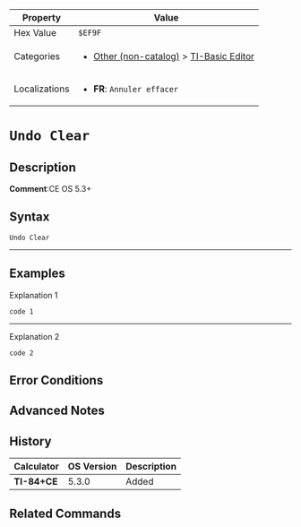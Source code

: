| Property      | Value |
|---------------|-------|
| Hex Value     | `$EF9F`|
| Categories    | <ul><li>[Other (non-catalog)](<../categories/Other (non-catalog).md>) > [TI-Basic Editor](<../categories/Other (non-catalog).md#TI-Basic Editor>)</li></ul> |
| Localizations | <ul><li><b>FR</b>: `Annuler effacer`</li></ul> |

# `Undo Clear`

## Description


<b>Comment</b>:CE OS 5.3+


## Syntax
`Undo Clear`

<hr>

## Examples

Explanation 1
```ti-basic
code 1
```
---
Explanation 2
```ti-basic
code 2
```

## Error Conditions


## Advanced Notes


## History
| Calculator | OS Version | Description |
|------------|------------|-------------|
| <b>TI-84+CE</b> | 5.3.0 | Added |

## Related Commands


